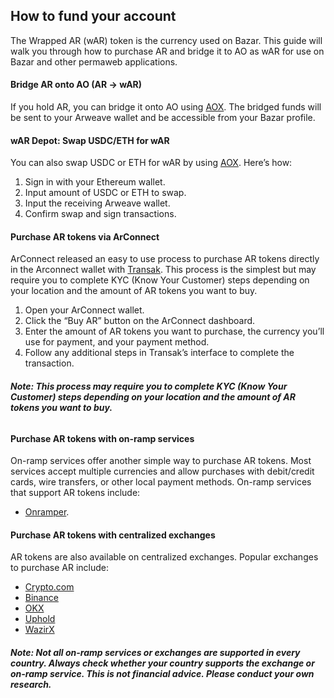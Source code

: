 ## How to fund your account

The Wrapped AR (wAR) token is the currency used on Bazar. This guide will walk you through how to purchase AR and bridge it to AO as wAR for use on Bazar and other permaweb applications.

#### Bridge AR onto AO (AR → wAR)

If you hold AR, you can bridge it onto AO using [AOX](https://aox.arweave.net/#/). The bridged funds will be sent to your Arweave wallet and be accessible from your Bazar profile.

#### wAR Depot: Swap USDC/ETH for wAR

You can also swap USDC or ETH for wAR by using [AOX](https://wardepot.arweave.net/). Here’s how:

1. Sign in with your Ethereum wallet.
2. Input amount of USDC or ETH to swap.
3. Input the receiving Arweave wallet.
4. Confirm swap and sign transactions.

#### Purchase AR tokens via ArConnect

ArConnect released an easy to use process to purchase AR tokens directly in the Arconnect wallet with [Transak](https://transak.com/). This process is the simplest but may require you to complete KYC (Know Your Customer) steps depending on your location and the amount of AR tokens you want to buy.

1. Open your ArConnect wallet.
2. Click the “Buy AR” button on the ArConnect dashboard.
3. Enter the amount of AR tokens you want to purchase, the currency you’ll use for payment, and your payment method.
4. Follow any additional steps in Transak’s interface to complete the transaction.

###### **Note: This process may require you to complete KYC (Know Your Customer) steps depending on your location and the amount of AR tokens you want to buy.**

#### Purchase AR tokens with on-ramp services

On-ramp services offer another simple way to purchase AR tokens. Most services accept multiple currencies and allow purchases with debit/credit cards, wire transfers, or other local payment methods. On-ramp services that support AR tokens include:

- [Onramper](https://onramper.com/).

#### Purchase AR tokens with centralized exchanges

AR tokens are also available on centralized exchanges. Popular exchanges to purchase AR include:

- [Crypto.com](https://crypto.com/price/arweave)
- [Binance](https://www.binance.com/en/price/arweave)
- [OKX](https://www.okx.com/)
- [Uphold](https://uphold.com/assets/crypto/buy-arweave)
- [WazirX](https://wazirx.com/exchange/AR-INR)

###### **Note: Not all on-ramp services or exchanges are supported in every country. Always check whether your country supports the exchange or on-ramp service. This is not financial advice. Please conduct your own research.**
